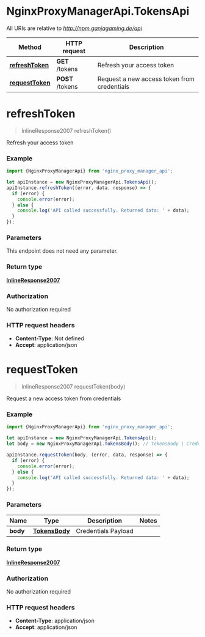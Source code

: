 # NginxProxyManagerApi.TokensApi

All URIs are relative to *http://npm.ganjagaming.de/api*

Method | HTTP request | Description
------------- | ------------- | -------------
[**refreshToken**](TokensApi.md#refreshToken) | **GET** /tokens | Refresh your access token
[**requestToken**](TokensApi.md#requestToken) | **POST** /tokens | Request a new access token from credentials

<a name="refreshToken"></a>
# **refreshToken**
> InlineResponse2007 refreshToken()

Refresh your access token

### Example
```javascript
import {NginxProxyManagerApi} from 'nginx_proxy_manager_api';

let apiInstance = new NginxProxyManagerApi.TokensApi();
apiInstance.refreshToken((error, data, response) => {
  if (error) {
    console.error(error);
  } else {
    console.log('API called successfully. Returned data: ' + data);
  }
});
```

### Parameters
This endpoint does not need any parameter.

### Return type

[**InlineResponse2007**](InlineResponse2007.md)

### Authorization

No authorization required

### HTTP request headers

 - **Content-Type**: Not defined
 - **Accept**: application/json

<a name="requestToken"></a>
# **requestToken**
> InlineResponse2007 requestToken(body)

Request a new access token from credentials

### Example
```javascript
import {NginxProxyManagerApi} from 'nginx_proxy_manager_api';

let apiInstance = new NginxProxyManagerApi.TokensApi();
let body = new NginxProxyManagerApi.TokensBody(); // TokensBody | Credentials Payload

apiInstance.requestToken(body, (error, data, response) => {
  if (error) {
    console.error(error);
  } else {
    console.log('API called successfully. Returned data: ' + data);
  }
});
```

### Parameters

Name | Type | Description  | Notes
------------- | ------------- | ------------- | -------------
 **body** | [**TokensBody**](TokensBody.md)| Credentials Payload | 

### Return type

[**InlineResponse2007**](InlineResponse2007.md)

### Authorization

No authorization required

### HTTP request headers

 - **Content-Type**: application/json
 - **Accept**: application/json

